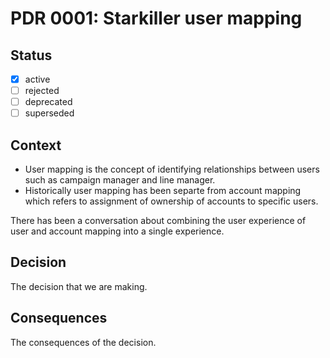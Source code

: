 # PDR 0001: Starkiller user mapping

## Status

- [x] active
- [ ] rejected
- [ ] deprecated
- [ ] superseded

## Context

- User mapping is the concept of identifying relationships between users such as campaign manager and line manager.
- Historically user mapping has been separte from account mapping which refers to assignment of ownership of accounts to specific users.

There has been a conversation about combining the user experience of user and account mapping into a single experience.

## Decision

The decision that we are making.

## Consequences

The consequences of the decision.
